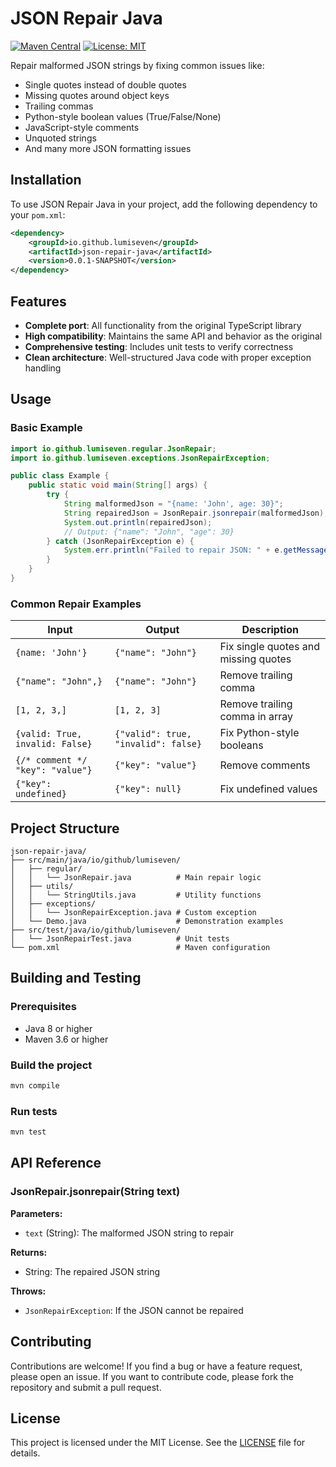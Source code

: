 # JSON Repair Java

[![Maven Central](https://img.shields.io/maven-central/v/io.github.lumiseven/json-repair-java.svg?style=flat-square)](https://search.maven.org/artifact/io.github.lumiseven/json-repair-java)
[![License: MIT](https://img.shields.io/badge/License-MIT-yellow.svg?style=flat-square)](https://opensource.org/licenses/MIT)

Repair malformed JSON strings by fixing common issues like:

- Single quotes instead of double quotes
- Missing quotes around object keys
- Trailing commas
- Python-style boolean values (True/False/None)
- JavaScript-style comments
- Unquoted strings
- And many more JSON formatting issues

## Installation

To use JSON Repair Java in your project, add the following dependency to your `pom.xml`:

```xml
<dependency>
    <groupId>io.github.lumiseven</groupId>
    <artifactId>json-repair-java</artifactId>
    <version>0.0.1-SNAPSHOT</version>
</dependency>
```

## Features

- **Complete port**: All functionality from the original TypeScript library
- **High compatibility**: Maintains the same API and behavior as the original
- **Comprehensive testing**: Includes unit tests to verify correctness
- **Clean architecture**: Well-structured Java code with proper exception handling

## Usage

### Basic Example

```java
import io.github.lumiseven.regular.JsonRepair;
import io.github.lumiseven.exceptions.JsonRepairException;

public class Example {
    public static void main(String[] args) {
        try {
            String malformedJson = "{name: 'John', age: 30}";
            String repairedJson = JsonRepair.jsonrepair(malformedJson);
            System.out.println(repairedJson);
            // Output: {"name": "John", "age": 30}
        } catch (JsonRepairException e) {
            System.err.println("Failed to repair JSON: " + e.getMessage());
        }
    }
}
```

### Common Repair Examples

| Input | Output | Description |
|-------|--------|-------------|
| `{name: 'John'}` | `{"name": "John"}` | Fix single quotes and missing quotes |
| `{"name": "John",}` | `{"name": "John"}` | Remove trailing comma |
| `[1, 2, 3,]` | `[1, 2, 3]` | Remove trailing comma in array |
| `{valid: True, invalid: False}` | `{"valid": true, "invalid": false}` | Fix Python-style booleans |
| `{/* comment */ "key": "value"}` | `{"key": "value"}` | Remove comments |
| `{"key": undefined}` | `{"key": null}` | Fix undefined values |

## Project Structure

```
json-repair-java/
├── src/main/java/io/github/lumiseven/
│   ├── regular/
│   │   └── JsonRepair.java          # Main repair logic
│   ├── utils/
│   │   └── StringUtils.java         # Utility functions
│   ├── exceptions/
│   │   └── JsonRepairException.java # Custom exception
│   └── Demo.java                    # Demonstration examples
├── src/test/java/io/github/lumiseven/
│   └── JsonRepairTest.java          # Unit tests
└── pom.xml                          # Maven configuration
```

## Building and Testing

### Prerequisites

- Java 8 or higher
- Maven 3.6 or higher

### Build the project

```bash
mvn compile
```

### Run tests

```bash
mvn test
```

## API Reference

### JsonRepair.jsonrepair(String text)

**Parameters:**

- `text` (String): The malformed JSON string to repair

**Returns:**

- String: The repaired JSON string

**Throws:**

- `JsonRepairException`: If the JSON cannot be repaired

## Contributing

Contributions are welcome! If you find a bug or have a feature request, please open an issue. If you want to contribute code, please fork the repository and submit a pull request.

## License

This project is licensed under the MIT License. See the [LICENSE](https://opensource.org/license/MIT) file for details.
